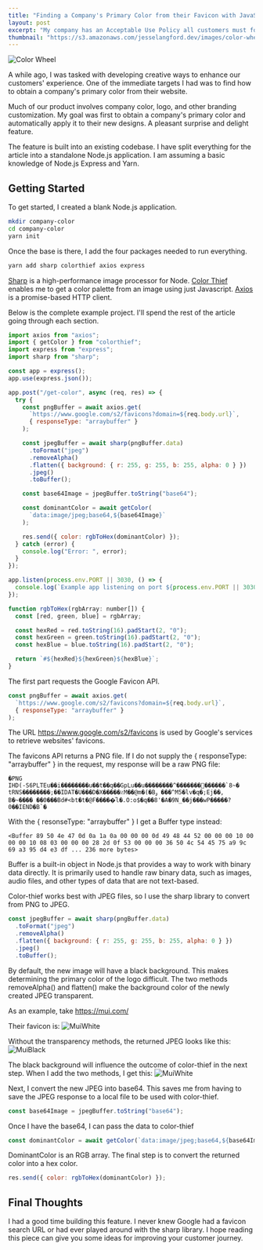 ```yaml
---
title: "Finding a Company's Primary Color from their Favicon with JavaScript"
layout: post
excerpt: "My company has an Acceptable Use Policy all customers must follow. Despite our best efforts, we continue to have signups who violate the AUP. I wanted to build a solution to ensure no company could slip by us. It saves our customer service team an uncomfortable conversation and gives my superiors a sense of calm, knowing nobody is getting by."
thumbnail: "https://s3.amazonaws.com/jesselangford.dev/images/color-wheel.jpg"
---
```


![Color Wheel](https://s3.amazonaws.com/jesselangford.dev/images/color-wheel.jpg)

A while ago, I was tasked with developing creative ways to enhance our customers' experience. One of the immediate targets I had was to find how to obtain a company's primary color from their website.

Much of our product involves company color, logo, and other branding customization. My goal was first to obtain a company's primary color and automatically apply it to their new designs. A pleasant surprise and delight feature.

The feature is built into an existing codebase. I have split everything for the article into a standalone Node.js application. I am assuming a basic knowledge of Node.js Express and Yarn.

## Getting Started

To get started, I created a blank Node.js application.

```bash
mkdir company-color
cd company-color
yarn init
```

Once the base is there, I add the four packages needed to run everything.

```bash
yarn add sharp colorthief axios express
```

[Sharp]("https://www.npmjs.com/package/sharp") is a high-performance image processor for Node. [Color Thief]("https://www.npmjs.com/package/colorthief") enables me to get a color palette from an image using just Javascript. [Axios]("https://www.npmjs.com/package/axios") is a promise-based HTTP client.

Below is the complete example project. I'll spend the rest of the article going through each section.

```javascript
import axios from "axios";
import { getColor } from "colorthief";
import express from "express";
import sharp from "sharp";

const app = express();
app.use(express.json());

app.post("/get-color", async (req, res) => {
  try {
    const pngBuffer = await axios.get(
      `https://www.google.com/s2/favicons?domain=${req.body.url}`,
      { responseType: "arraybuffer" }
    );

    const jpegBuffer = await sharp(pngBuffer.data)
      .toFormat("jpeg")
      .removeAlpha()
      .flatten({ background: { r: 255, g: 255, b: 255, alpha: 0 } })
      .jpeg()
      .toBuffer();

    const base64Image = jpegBuffer.toString("base64");

    const dominantColor = await getColor(
      `data:image/jpeg;base64,${base64Image}`
    );

    res.send({ color: rgbToHex(dominantColor) });
  } catch (error) {
    console.log("Error: ", error);
  }
});

app.listen(process.env.PORT || 3030, () => {
  console.log(`Example app listening on port ${process.env.PORT || 3030}`);
});

function rgbToHex(rgbArray: number[]) {
  const [red, green, blue] = rgbArray;

  const hexRed = red.toString(16).padStart(2, "0");
  const hexGreen = green.toString(16).padStart(2, "0");
  const hexBlue = blue.toString(16).padStart(2, "0");

  return `#${hexRed}${hexGreen}${hexBlue}`;
}
```

The first part requests the Google Favicon API.

```javascript
const pngBuffer = await axios.get(
  `https://www.google.com/s2/favicons?domain=${req.body.url}`,
  { responseType: "arraybuffer" }
);
```

The URL https://www.google.com/s2/favicons is used by Google's services to retrieve websites' favicons.

The favicons API returns a PNG file. If I do not supply the { responseType: "arraybuffer" } in the request, my response will be a raw PNG file:

```text
�PNG
IHD(-S6PLTEu��i��������u��t��q��GpLu��u��������^�������񋶫������`8~�
tRNS��������;��IDAT�U���D�X�����٪M��@m�(�Bۅ ���^M5�lv�q�;Ej��,
B�~���� ��0���Bd#<bt�t�@F�����ͮl�.O:o$�q��8'�A�9N_��j���wP�����?0��IEND�B`�
```

With the { resonseType: "arraybuffer" } I get a Buffer type instead:

```text
<Buffer 89 50 4e 47 0d 0a 1a 0a 00 00 00 0d 49 48 44 52 00 00 00 10 00 00 00 10 08 03 00 00 00 28 2d 0f 53 00 00 00 36 50 4c 54 45 75 a9 9c 69 a3 95 d4 e3 df ... 236 more bytes>
```

Buffer is a built-in object in Node.js that provides a way to work with binary data directly. It is primarily used to handle raw binary data, such as images, audio files, and other types of data that are not text-based.

Color-thief works best with JPEG files, so I use the sharp library to convert from PNG to JPEG.

```javascript
const jpegBuffer = await sharp(pngBuffer.data)
  .toFormat("jpeg")
  .removeAlpha()
  .flatten({ background: { r: 255, g: 255, b: 255, alpha: 0 } })
  .jpeg()
  .toBuffer();
```

By default, the new image will have a black background. This makes determining the primary color of the logo difficult. The two methods removeAlpha() and flatten() make the background color of the newly created JPEG transparent.

As an example, take https://mui.com/

Their favicon is: ![MuiWhite](https://s3.amazonaws.com/jesselangford.dev/images/mui-white.png)

Without the transparency methods, the returned JPEG looks like this: ![MuiBlack](https://s3.amazonaws.com/jesselangford.dev/images/mui-back.jpeg)

The black background will influence the outcome of color-thief in the next step. When I add the two methods, I get this: ![MuiWhite](https://s3.amazonaws.com/jesselangford.dev/images/mui-white.png)

Next, I convert the new JPEG into base64. This saves me from having to save the JPEG response to a local file to be used with color-thief.

```javascript
const base64Image = jpegBuffer.toString("base64");
```

Once I have the base64, I can pass the data to color-thief

```javascript
const dominantColor = await getColor(`data:image/jpeg;base64,${base64Image}`);
```

DominantColor is an RGB array. The final step is to convert the returned color into a hex color.

```javascript
res.send({ color: rgbToHex(dominantColor) });
```

## Final Thoughts

I had a good time building this feature. I never knew Google had a favicon search URL or had ever played around with the sharp library. I hope reading this piece can give you some ideas for improving your customer journey.
